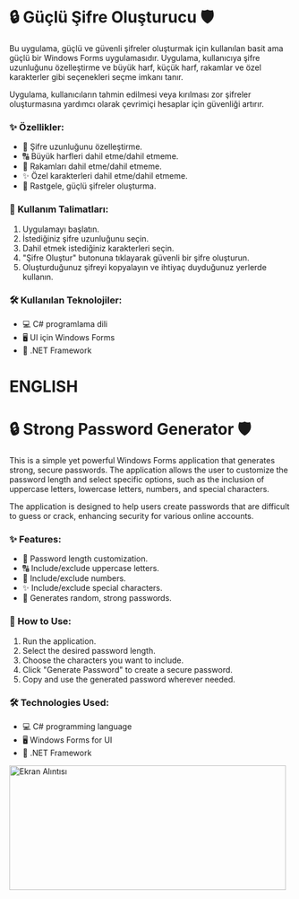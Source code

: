 # 🔒 Güçlü Şifre Oluşturucu 🛡️

Bu uygulama, güçlü ve güvenli şifreler oluşturmak için kullanılan basit ama güçlü bir Windows Forms uygulamasıdır. Uygulama, kullanıcıya şifre uzunluğunu özelleştirme ve büyük harf, küçük harf, rakamlar ve özel karakterler gibi seçenekleri seçme imkanı tanır.

Uygulama, kullanıcıların tahmin edilmesi veya kırılması zor şifreler oluşturmasına yardımcı olarak çevrimiçi hesaplar için güvenliği artırır.

### ✨ Özellikler:
- 🔢 Şifre uzunluğunu özelleştirme.
- 🔠 Büyük harfleri dahil etme/dahil etmeme.
- 🔢 Rakamları dahil etme/dahil etmeme.
- ✨ Özel karakterleri dahil etme/dahil etmeme.
- 🔑 Rastgele, güçlü şifreler oluşturma.

### 🚀 Kullanım Talimatları:
1. Uygulamayı başlatın.
2. İstediğiniz şifre uzunluğunu seçin.
3. Dahil etmek istediğiniz karakterleri seçin.
4. "Şifre Oluştur" butonuna tıklayarak güvenli bir şifre oluşturun.
5. Oluşturduğunuz şifreyi kopyalayın ve ihtiyaç duyduğunuz yerlerde kullanın.

### 🛠️ Kullanılan Teknolojiler:
- 💻 C# programlama dili
- 🖥️ UI için Windows Forms
- 🔧 .NET Framework

# **ENGLISH**

# 🔒 Strong Password Generator 🛡️

This is a simple yet powerful Windows Forms application that generates strong, secure passwords. The application allows the user to customize the password length and select specific options, such as the inclusion of uppercase letters, lowercase letters, numbers, and special characters. 

The application is designed to help users create passwords that are difficult to guess or crack, enhancing security for various online accounts.

### ✨ Features:
- 🔢 Password length customization.
- 🔠 Include/exclude uppercase letters.
- 🔢 Include/exclude numbers.
- ✨ Include/exclude special characters.
- 🔑 Generates random, strong passwords.

### 🚀 How to Use:
1. Run the application.
2. Select the desired password length.
3. Choose the characters you want to include.
4. Click "Generate Password" to create a secure password.
5. Copy and use the generated password wherever needed.

### 🛠️ Technologies Used:
- 💻 C# programming language
- 🖥️ Windows Forms for UI
- 🔧 .NET Framework

<img width="494" height="222" alt="Ekran Alıntısı" src="https://github.com/user-attachments/assets/1b2d4446-39c7-4ae2-9a55-36eb3883de0e" />

